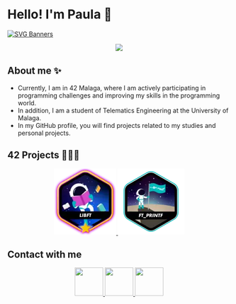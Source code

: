 # Hello! I'm Paula 🦖

[![SVG Banners](https://svg-banners.vercel.app/api?type=rainbow&text1=Dancing%20Rainbow%20🌈&width=800&height=400)](https://github.com/Akshay090/svg-banners)
<p align="center">
  <img src="https://media.tenor.com/GSYaS6m-vjsAAAAM/bruh-again.gif" />
</p>
  
## About me ✨
 * Currently, I am in 42 Malaga, where I am actively participating in programming challenges and improving my skills in the programming world.
 * In addition, I am a student of Telematics Engineering at the University of Malaga.
 * In my GitHub profile, you will find projects related to my studies and personal projects.

## 42 Projects 👩🏻‍💻
<p align="center">
  <a href="https://github.com/Pausanpi/Libft">
    <img src="https://github.com/leogaudin/42_project_badges/raw/main/badges/libft_bonus_max.webp" />
  </a>
  <a href="https://github.com/Pausanpi/Prinft">
    <img src="https://github.com/leogaudin/42_project_badges/raw/main/badges/ft_printf.webp" />
  </a>
</p>

## Contact with me
<p align="center">
  <a href="mailto:pausanpi1606@gmail.com">
    <img src="https://github.com/Pausanpi/Pausanpi/assets/123211878/9f92e89f-bf27-40b5-9019-8ab14116e1be" width="64" height="64" />
  </a>
  <a href="https://www.instagram.com/paula.sanchez_16">
    <img src="https://github.com/Pausanpi/Pausanpi/assets/123211878/d9708a58-ee0f-479c-af8e-63c9085aac12" width="64" height="64" />
  </a>
  <a href="https://www.linkedin.com/in/paula-sánchez-piña-a81898236/">
    <img src="https://github.com/Pausanpi/Pausanpi/assets/123211878/c505e73f-fc41-445f-8d1d-480a22e6c3a0" width="64" height="64" />
  </a>
</p>


